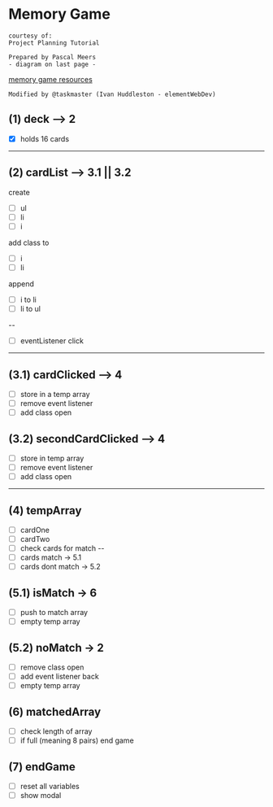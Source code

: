 # Memory Game

    courtesy of:
    Project Planning Tutorial

    Prepared by Pascal Meers
    - diagram on last page -

[memory game resources](https://www.diigo.com/outliner/fii42b/Udacity-Memory-Game-Project-(project-%232)?key=dwj0y5x9cw)

    Modified by @taskmaster (Ivan Huddleston - elementWebDev)

<!-- Step 1  -->

## (1) deck --> 2

- [x] holds 16 cards

<!-- const deck = document.querySelector('.deck');


<!-- /*
// array of cards with similar icons next to each other for easier testing
const icons = [
    'fa-diamond',
    'fa-diamond',
    'fa-paper-plane-o',
    'fa-paper-plane-o',
    'fa-anchor',
    'fa-anchor',
    'fa-bolt',
    'fa-bolt',
    'fa-leaf',
    'fa-leaf',
    'fa-bicycle',
    'fa-bicycle',
    'fa-bomb',
    'fa-bomb',
    'fa-cube',
    'fa-cube'
];
 */ -->
---

<!-- Step 2 -->

## (2) cardList --> 3.1 || 3.2

create

- [ ] ul
- [ ] li
- [ ] i

<!--
/* function createCardList(card) {
    card.document.createElement('ul');
    card.document.createElement('li');
    card.document.createElement('i');
    console.log(card);
} */
-->

add class to
- [ ] i
- [ ] li

<!--
    card.document.
-->

append
- [ ] i to li
- [ ] li to ul

--
- [ ] eventListener click


---

<!-- Step 3 -->
## (3.1) cardClicked --> 4

- [ ] store in a temp array
- [ ] remove event listener
- [ ] add class open

## (3.2) secondCardClicked --> 4

- [ ] store in temp array
- [ ] remove event listener
- [ ] add class open

---

<!-- Step 4 -->
## (4) tempArray

- [ ] cardOne
- [ ] cardTwo
- [ ] check cards for match
--
- [ ] cards match -> 5.1
- [ ] cards dont match -> 5.2

## (5.1) isMatch -> 6

- [ ] push to match array
- [ ] empty temp array

## (5.2) noMatch -> 2

- [ ] remove class open
- [ ] add event listener back
- [ ] empty temp array

## (6) matchedArray

- [ ] check length of array
- [ ] if full (meaning 8 pairs) end game

## (7) endGame

- [ ] reset all variables
- [ ] show modal

